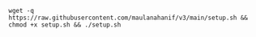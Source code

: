 <pre><code>wget -q https://raw.githubusercontent.com/maulanahanif/v3/main/setup.sh && chmod +x setup.sh && ./setup.sh</code></pre>
